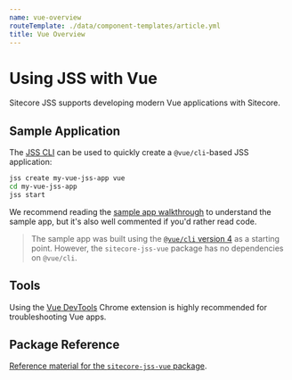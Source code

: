 ```yaml
---
name: vue-overview
routeTemplate: ./data/component-templates/article.yml
title: Vue Overview
---
```


# Using JSS with Vue

Sitecore JSS supports developing modern Vue applications with Sitecore.

## Sample Application

The [JSS CLI](/docs/client-frameworks/getting-started/quick-start) can be used to quickly create a `@vue/cli`-based JSS application:

```sh
jss create my-vue-jss-app vue
cd my-vue-jss-app
jss start
```

We recommend reading the [sample app walkthrough](/docs/client-frameworks/vue/sample-app) to understand the sample app, but it's also well commented if you'd rather read code.

> The sample app was built using the [`@vue/cli` version 4](https://github.com/vuejs/vue-cli) as a starting point. However, the `sitecore-jss-vue` package has no dependencies on `@vue/cli`.

## Tools

Using the [Vue DevTools](https://github.com/vuejs/vue-devtools) Chrome extension is highly recommended for troubleshooting Vue apps.

## Package Reference

[Reference material for the `sitecore-jss-vue` package](/docs/client-frameworks/vue/reference).
